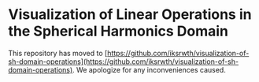 # Visualization of Linear Operations in the Spherical Harmonics Domain

This repository has moved to [https://github.com/iksrwth/visualization-of-sh-domain-operations](https://github.com/iksrwth/visualization-of-sh-domain-operations). We apologize for any inconveniences caused.
